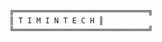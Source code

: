
```markdown
╔══════════════════════════════╗
║ T I M I N T E C H ║
╚══════════════════════════════╝
```
